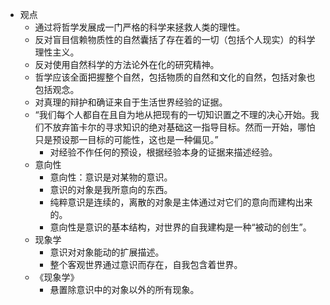 - 观点
	- 通过将哲学发展成一门严格的科学来拯救人类的理性。
	- 反对盲目信赖物质性的自然囊括了存在着的一切（包括个人现实）的科学理性主义。
	- 反对使用自然科学的方法论外在化的研究精神。
	- 哲学应该全面把握整个自然，包括物质的自然和文化的自然，包括对象也包括观念。
	- 对真理的辩护和确证来自于生活世界经验的证据。
	- “我们每个人都自在且自为地从把现有的一切知识置之不理的决心开始。我们不放弃笛卡尔的寻求知识的绝对基础这一指导目标。然而一开始，哪怕只是预设那一目标的可能性，这也是一种偏见。”
		- 对经验不作任何的预设，根据经验本身的证据来描述经验。
	- 意向性
		- 意向性：意识是对某物的意识。
		- 意识的对象是我所意向的东西。
		- 纯粹意识是连续的，离散的对象是主体通过对它们的意向而建构出来的。
		- 意向性是意识的基本结构，对世界的自我建构是一种“被动的创生”。
	- 现象学
		- 意识对对象能动的扩展描述。
		- 整个客观世界通过意识而存在，自我包含着世界。
	- 《现象学》
		- 悬置除意识中的对象以外的所有现象。